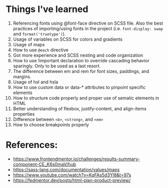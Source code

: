# Things I've learned
1. Referencing fonts using @font-face directive on SCSS file. Also the best practices of importing/using fonts in the project (i.e. `font-display: swap` and `format('truetype')`).
2. Usage of variables on SCSS for colors and gradients
3. Usage of maps
4. How to use `@each` directive
5. Got more experience and SCSS nesting and code organization
6. How to use !important declaration to override cascading behavior sparingly. Only to be used as a last resort.
7. The difference between em and rem for font sizes, paddings, and margins.
8. Usage of hsl and hsla
9. How to use custom data or data-* attributes to pinpoint specific elements
10. How to structure code properly and proper use of sematic elements in HTML
11. Better understanding of flexbox, justify-content, and align-items properties
12. Difference between `<b>`, `<strong>`, and `<em>`
13. How to choose breakpoints properly


# References:
- https://www.frontendmentor.io/challenges/results-summary-component-CE_K6s0maV/hub
- https://sass-lang.com/documentation/values/maps
- https://www.youtube.com/watch?v=KqFAs5d3Yl8&t=97s
- https://fedmentor.dev/posts/html-plan-product-preview/
